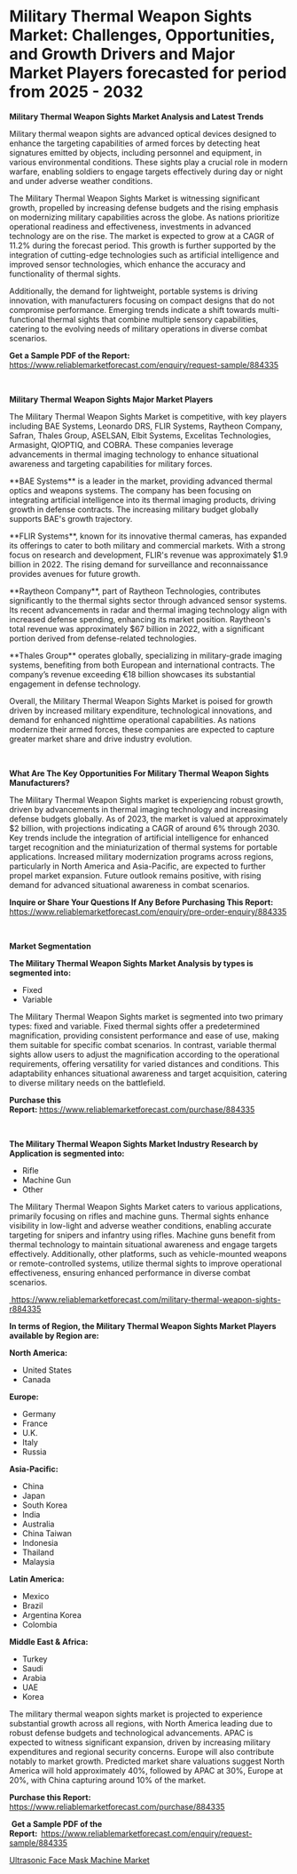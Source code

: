 <p><h1>Military Thermal Weapon Sights Market: Challenges, Opportunities, and Growth Drivers and Major Market Players forecasted for period from 2025 - 2032</h1></p><p><strong>Military Thermal Weapon Sights Market Analysis and Latest Trends</strong></p>
<p><p>Military thermal weapon sights are advanced optical devices designed to enhance the targeting capabilities of armed forces by detecting heat signatures emitted by objects, including personnel and equipment, in various environmental conditions. These sights play a crucial role in modern warfare, enabling soldiers to engage targets effectively during day or night and under adverse weather conditions.</p><p>The Military Thermal Weapon Sights Market is witnessing significant growth, propelled by increasing defense budgets and the rising emphasis on modernizing military capabilities across the globe. As nations prioritize operational readiness and effectiveness, investments in advanced technology are on the rise. The market is expected to grow at a CAGR of 11.2% during the forecast period. This growth is further supported by the integration of cutting-edge technologies such as artificial intelligence and improved sensor technologies, which enhance the accuracy and functionality of thermal sights.</p><p>Additionally, the demand for lightweight, portable systems is driving innovation, with manufacturers focusing on compact designs that do not compromise performance. Emerging trends indicate a shift towards multi-functional thermal sights that combine multiple sensory capabilities, catering to the evolving needs of military operations in diverse combat scenarios.</p></p>
<p><strong>Get a Sample PDF of the Report:&nbsp;</strong> <a href="https://www.reliablemarketforecast.com/enquiry/request-sample/884335?utm_campaign=2639&utm_medium=2&utm_source=Github&utm_content=ia&utm_term=25022025&utm_id=military-thermal-weapon-sights">https://www.reliablemarketforecast.com/enquiry/request-sample/884335</a></p>
<p>&nbsp;</p>
<p><strong>Military Thermal Weapon Sights Major Market Players</strong></p>
<p><p>The Military Thermal Weapon Sights Market is competitive, with key players including BAE Systems, Leonardo DRS, FLIR Systems, Raytheon Company, Safran, Thales Group, ASELSAN, Elbit Systems, Excelitas Technologies, Armasight, QIOPTIQ, and COBRA. These companies leverage advancements in thermal imaging technology to enhance situational awareness and targeting capabilities for military forces.</p><p>**BAE Systems** is a leader in the market, providing advanced thermal optics and weapons systems. The company has been focusing on integrating artificial intelligence into its thermal imaging products, driving growth in defense contracts. The increasing military budget globally supports BAE's growth trajectory.</p><p>**FLIR Systems**, known for its innovative thermal cameras, has expanded its offerings to cater to both military and commercial markets. With a strong focus on research and development, FLIR's revenue was approximately $1.9 billion in 2022. The rising demand for surveillance and reconnaissance provides avenues for future growth.</p><p>**Raytheon Company**, part of Raytheon Technologies, contributes significantly to the thermal sights sector through advanced sensor systems. Its recent advancements in radar and thermal imaging technology align with increased defense spending, enhancing its market position. Raytheon's total revenue was approximately $67 billion in 2022, with a significant portion derived from defense-related technologies.</p><p>**Thales Group** operates globally, specializing in military-grade imaging systems, benefiting from both European and international contracts. The company’s revenue exceeding €18 billion showcases its substantial engagement in defense technology.</p><p>Overall, the Military Thermal Weapon Sights Market is poised for growth driven by increased military expenditure, technological innovations, and demand for enhanced nighttime operational capabilities. As nations modernize their armed forces, these companies are expected to capture greater market share and drive industry evolution.</p></p>
<p>&nbsp;</p>
<p><strong>What Are The Key Opportunities For Military Thermal Weapon Sights Manufacturers?</strong></p>
<p><p>The Military Thermal Weapon Sights market is experiencing robust growth, driven by advancements in thermal imaging technology and increasing defense budgets globally. As of 2023, the market is valued at approximately $2 billion, with projections indicating a CAGR of around 6% through 2030. Key trends include the integration of artificial intelligence for enhanced target recognition and the miniaturization of thermal systems for portable applications. Increased military modernization programs across regions, particularly in North America and Asia-Pacific, are expected to further propel market expansion. Future outlook remains positive, with rising demand for advanced situational awareness in combat scenarios.</p></p>
<p><strong>Inquire or Share Your Questions If Any Before Purchasing This Report:</strong> <a href="https://www.reliablemarketforecast.com/enquiry/pre-order-enquiry/884335?utm_campaign=2639&utm_medium=2&utm_source=Github&utm_content=ia&utm_term=25022025&utm_id=military-thermal-weapon-sights">https://www.reliablemarketforecast.com/enquiry/pre-order-enquiry/884335</a></p>
<p>&nbsp;</p>
<p><strong>Market Segmentation</strong></p>
<p><strong>The Military Thermal Weapon Sights Market Analysis by types is segmented into:</strong></p>
<p><ul><li>Fixed</li><li>Variable</li></ul></p>
<p><p>The Military Thermal Weapon Sights market is segmented into two primary types: fixed and variable. Fixed thermal sights offer a predetermined magnification, providing consistent performance and ease of use, making them suitable for specific combat scenarios. In contrast, variable thermal sights allow users to adjust the magnification according to the operational requirements, offering versatility for varied distances and conditions. This adaptability enhances situational awareness and target acquisition, catering to diverse military needs on the battlefield.</p></p>
<p><strong>Purchase this Report:&nbsp;</strong><a href="https://www.reliablemarketforecast.com/purchase/884335?utm_campaign=2639&utm_medium=2&utm_source=Github&utm_content=ia&utm_term=25022025&utm_id=military-thermal-weapon-sights">https://www.reliablemarketforecast.com/purchase/884335</a></p>
<p>&nbsp;</p>
<p><strong>The Military Thermal Weapon Sights Market Industry Research by Application is segmented into:</strong></p>
<p><ul><li>Rifle</li><li>Machine Gun</li><li>Other</li></ul></p>
<p><p>The Military Thermal Weapon Sights Market caters to various applications, primarily focusing on rifles and machine guns. Thermal sights enhance visibility in low-light and adverse weather conditions, enabling accurate targeting for snipers and infantry using rifles. Machine guns benefit from thermal technology to maintain situational awareness and engage targets effectively. Additionally, other platforms, such as vehicle-mounted weapons or remote-controlled systems, utilize thermal sights to improve operational effectiveness, ensuring enhanced performance in diverse combat scenarios.</p></p>
<p><a href="https://www.reliablemarketforecast.com/military-thermal-weapon-sights-r884335?utm_campaign=2639&utm_medium=2&utm_source=Github&utm_content=ia&utm_term=25022025&utm_id=military-thermal-weapon-sights">&nbsp;https://www.reliablemarketforecast.com/military-thermal-weapon-sights-r884335</a></p>
<p><strong>In terms of Region, the Military Thermal Weapon Sights Market Players available by Region are:</strong></p>
<p>
    <p> <strong> North America: </strong>
        <ul>
            <li>United States</li>
            <li>Canada</li>
        </ul>
        </p> 
    <p> <strong> Europe: </strong>
        <ul>
            <li>Germany</li>
            <li>France</li>
            <li>U.K.</li>
            <li>Italy</li>
            <li>Russia</li>
        </ul>
        </p> 
    <p> <strong> Asia-Pacific: </strong>
        <ul>
            <li>China</li>
            <li>Japan</li>
            <li>South Korea</li>
            <li>India</li>
            <li>Australia</li>
            <li>China Taiwan</li>
            <li>Indonesia</li>
            <li>Thailand</li>
            <li>Malaysia</li>
        </ul>
        </p> 
    <p> <strong> Latin America: </strong>
        <ul>
            <li>Mexico</li>
            <li>Brazil</li>
            <li>Argentina Korea</li>
            <li>Colombia</li>
        </ul>
        </p> 
    <p> <strong> Middle East & Africa: </strong>
        <ul>
            <li>Turkey</li>
            <li>Saudi</li>
            <li>Arabia</li>
            <li>UAE</li>
            <li>Korea</li>
        </ul>
    </p>
    </p>
<p><p>The military thermal weapon sights market is projected to experience substantial growth across all regions, with North America leading due to robust defense budgets and technological advancements. APAC is expected to witness significant expansion, driven by increasing military expenditures and regional security concerns. Europe will also contribute notably to market growth. Predicted market share valuations suggest North America will hold approximately 40%, followed by APAC at 30%, Europe at 20%, with China capturing around 10% of the market.</p></p>
<p><strong>Purchase this Report: </strong><a href="https://www.reliablemarketforecast.com/purchase/884335?utm_campaign=2639&utm_medium=2&utm_source=Github&utm_content=ia&utm_term=25022025&utm_id=military-thermal-weapon-sights">https://www.reliablemarketforecast.com/purchase/884335</a></p>
<p>&nbsp;<strong>Get a Sample PDF of the Report:&nbsp;&nbsp;</strong><a href="https://www.reliablemarketforecast.com/enquiry/request-sample/884335?utm_campaign=2639&utm_medium=2&utm_source=Github&utm_content=ia&utm_term=25022025&utm_id=military-thermal-weapon-sights">https://www.reliablemarketforecast.com/enquiry/request-sample/884335</a></p>
<p><strong></strong></p>
<p><p><a href="https://github.com/agdonthisa/Market-Research-Report-List-1/blob/main/ultrasonic-face-mask-machine-market.md?utm_campaign=2639&utm_medium=2&utm_source=Github&utm_content=ia&utm_term=25022025&utm_id=military-thermal-weapon-sights">Ultrasonic Face Mask Machine Market</a></p></p>